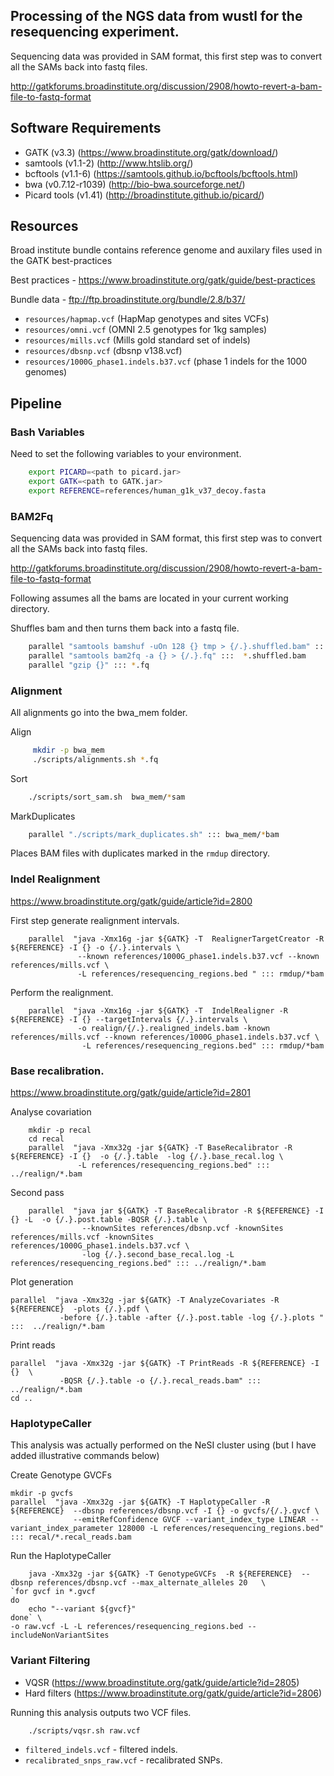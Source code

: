 ## Processing of the NGS data from wustl for the resequencing experiment.

Sequencing data was provided in SAM format, this first step was to convert all
the SAMs back into fastq files. 

http://gatkforums.broadinstitute.org/discussion/2908/howto-revert-a-bam-file-to-fastq-format

## Software Requirements

- GATK (v3.3) (https://www.broadinstitute.org/gatk/download/)
- samtools (v1.1-2) (http://www.htslib.org/)
- bcftools (v1.1-6) (https://samtools.github.io/bcftools/bcftools.html)
- bwa (v0.7.12-r1039) (http://bio-bwa.sourceforge.net/)
- Picard tools (v1.41) (http://broadinstitute.github.io/picard/) 

## Resources 

Broad institute bundle contains reference genome and auxilary files used in the GATK best-practices

Best practices - https://www.broadinstitute.org/gatk/guide/best-practices 

Bundle data - ftp://ftp.broadinstitute.org/bundle/2.8/b37/

- ```resources/hapmap.vcf``` (HapMap genotypes and sites VCFs)
- ```resources/omni.vcf``` (OMNI 2.5 genotypes for 1kg samples)
- ```resources/mills.vcf``` (Mills gold standard set of indels)
- ```resources/dbsnp.vcf``` (dbsnp v138.vcf)
- ```resources/1000G_phase1.indels.b37.vcf``` (phase 1 indels for the 1000 genomes)

## Pipeline

### Bash Variables

Need to set the following variables to your environment.

```bash
    export PICARD=<path to picard.jar>
    export GATK=<path to GATK.jar>
    export REFERENCE=references/human_g1k_v37_decoy.fasta
```

### BAM2Fq
Sequencing data was provided in SAM format, this first step was to convert all
the SAMs back into fastq files. 

http://gatkforums.broadinstitute.org/discussion/2908/howto-revert-a-bam-file-to-fastq-format

Following assumes all the bams are located in your current working directory.

Shuffles bam and then turns them back into a fastq file.

```bash
    parallel "samtools bamshuf -uOn 128 {} tmp > {/.}.shuffled.bam" ::: *.bam
    parallel "samtools bam2fq -a {} > {/.}.fq" :::  *.shuffled.bam
    parallel "gzip {}" ::: *.fq
```

### Alignment

All alignments go into the bwa\_mem folder.

Align
```bash
     mkdir -p bwa_mem
     ./scripts/alignments.sh *.fq
```
Sort
```bash
    ./scripts/sort_sam.sh  bwa_mem/*sam
```
MarkDuplicates
```bash
    parallel "./scripts/mark_duplicates.sh" ::: bwa_mem/*bam
```
Places BAM files with duplicates marked in the ```rmdup``` directory. 

### Indel Realignment  

https://www.broadinstitute.org/gatk/guide/article?id=2800

First step generate realignment intervals.
```
    parallel  "java -Xmx16g -jar ${GATK} -T  RealignerTargetCreator -R ${REFERENCE} -I {} -o {/.}.intervals \
               --known references/1000G_phase1.indels.b37.vcf --known references/mills.vcf \
               -L references/resequencing_regions.bed " ::: rmdup/*bam
```
Perform the realignment.
```
    parallel  "java -Xmx16g -jar ${GATK} -T  IndelRealigner -R ${REFERENCE} -I {} --targetIntervals {/.}.intervals \ 
               -o realign/{/.}.realigned_indels.bam -known references/mills.vcf --known references/1000G_phase1.indels.b37.vcf \ 
                -L references/resequencing_regions.bed" ::: rmdup/*bam 
```

### Base recalibration.

https://www.broadinstitute.org/gatk/guide/article?id=2801

Analyse covariation
```
    mkdir -p recal
    cd recal
    parallel  "java -Xmx32g -jar ${GATK} -T BaseRecalibrator -R ${REFERENCE} -I {}  -o {/.}.table  -log {/.}.base_recal.log \ 
               -L references/resequencing_regions.bed" ::: ../realign/*.bam
```

Second pass

```
    parallel  "java jar ${GATK} -T BaseRecalibrator -R ${REFERENCE} -I {} -L  -o {/.}.post.table -BQSR {/.}.table \ 
                --knownSites references/dbsnp.vcf -knownSites references/mills.vcf -knownSites references/1000G_phase1.indels.b37.vcf \
                -log {/.}.second_base_recal.log -L references/resequencing_regions.bed" ::: ../realign/*.bam 
```

Plot generation

```
parallel  "java -Xmx32g -jar ${GATK} -T AnalyzeCovariates -R ${REFERENCE}  -plots {/.}.pdf \ 
           -before {/.}.table -after {/.}.post.table -log {/.}.plots " :::  ../realign/*.bam
```

Print reads    

```
parallel  "java -Xmx32g -jar ${GATK} -T PrintReads -R ${REFERENCE} -I {}  \
           -BQSR {/.}.table -o {/.}.recal_reads.bam" ::: ../realign/*.bam
cd .. 
```

### HaplotypeCaller 

This analysis was actually performed on the NeSI cluster using (but I have added illustrative commands below)

Create Genotype GVCFs 

```
mkdir -p gvcfs
parallel  "java -Xmx32g -jar ${GATK} -T HaplotypeCaller -R ${REFERENCE}  --dbsnp references/dbsnp.vcf -I {} -o gvcfs/{/.}.gvcf \
              --emitRefConfidence GVCF --variant_index_type LINEAR --variant_index_parameter 128000 -L references/resequencing_regions.bed" ::: recal/*.recal_reads.bam
```

Run the HaplotypeCaller

```
    java -Xmx32g -jar ${GATK} -T GenotypeGVCFs  -R ${REFERENCE}  --dbsnp references/dbsnp.vcf --max_alternate_alleles 20   \
`for gvcf in *.gvcf
do
    echo "--variant ${gvcf}"
done` \
-o raw.vcf -L -L references/resequencing_regions.bed --includeNonVariantSites
```

### Variant Filtering

- VQSR (https://www.broadinstitute.org/gatk/guide/article?id=2805)
- Hard filters (https://www.broadinstitute.org/gatk/guide/article?id=2806)

Running this analysis outputs two VCF files.

```
    ./scripts/vqsr.sh raw.vcf 
```

- ```filtered_indels.vcf``` - filtered indels.
- ```recalibrated_snps_raw.vcf``` - recalibrated SNPs.



